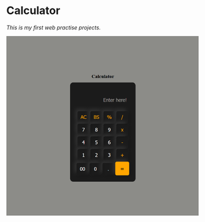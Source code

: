 <h1> <b>Calculator </b></h1>

<i>This is my first web practise projects.</i>

<img src="./testImage.png">